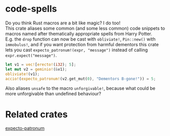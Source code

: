 # code-spells
Do you think Rust macros are a bit like magic? I do too!  
This crate aliases some common (and some less common) code snippets to macros named after thematically appropriate spells from Harry Potter.  
E.g. the `drop` function can now be cast with `obliviate!`, `Pin::new()` with `immobulus!`, and if you want protection from harmful dementors this crate lets you cast `expecto_patronum!(expr, "message")` instead of calling `expr.expect("message")`.

```rust
let v1 = vec![erecto!(i32); 5];
let mut v2 = geminio!(&v1);
obliviate!(v1);
accio!(expecto_patronum!(v2.get_mut(0), "Dementors B-gone!")) = 5;
```
Also aliases `unsafe` to the macro `unforgivable!`, because what could be more unforgivable than undefined behaviour?

# Related crates
[expecto-patronum](https://crates.io/crates/expecto-patronum)